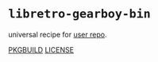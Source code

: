 # `libretro-gearboy-bin`

universal recipe for [user repo](../themartiancompany/ur).

[PKGBUILD](PKGBUILD)
[LICENSE](COPYING)
